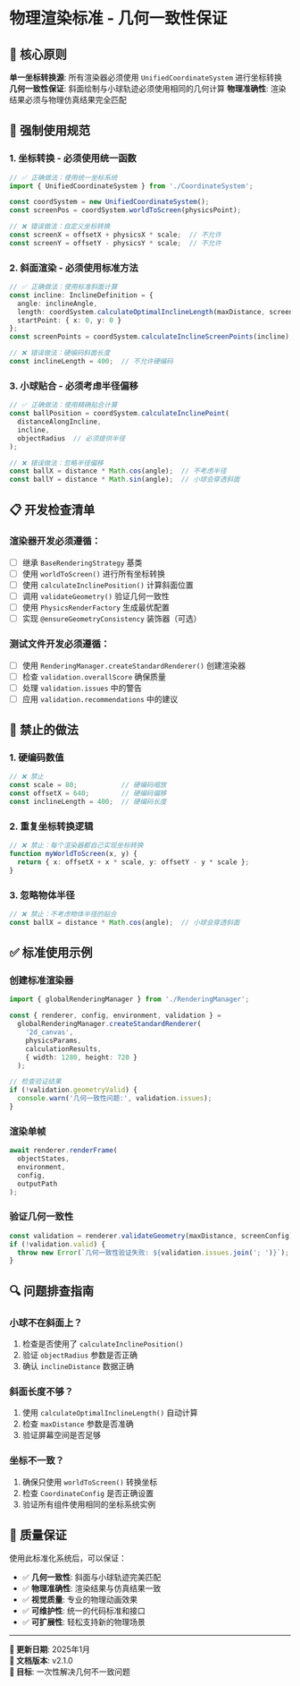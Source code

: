 # 物理渲染标准 - 几何一致性保证

## 🎯 核心原则

**单一坐标转换源**: 所有渲染器必须使用 `UnifiedCoordinateSystem` 进行坐标转换
**几何一致性保证**: 斜面绘制与小球轨迹必须使用相同的几何计算
**物理准确性**: 渲染结果必须与物理仿真结果完全匹配

## 🔧 强制使用规范

### 1. **坐标转换 - 必须使用统一函数**

```typescript
// ✅ 正确做法：使用统一坐标系统
import { UnifiedCoordinateSystem } from './CoordinateSystem';

const coordSystem = new UnifiedCoordinateSystem();
const screenPos = coordSystem.worldToScreen(physicsPoint);

// ❌ 错误做法：自定义坐标转换
const screenX = offsetX + physicsX * scale;  // 不允许
const screenY = offsetY - physicsY * scale;  // 不允许
```

### 2. **斜面渲染 - 必须使用标准方法**

```typescript
// ✅ 正确做法：使用标准斜面计算
const incline: InclineDefinition = {
  angle: inclineAngle,
  length: coordSystem.calculateOptimalInclineLength(maxDistance, screenWidth),
  startPoint: { x: 0, y: 0 }
};
const screenPoints = coordSystem.calculateInclineScreenPoints(incline);

// ❌ 错误做法：硬编码斜面长度
const inclineLength = 400;  // 不允许硬编码
```

### 3. **小球贴合 - 必须考虑半径偏移**

```typescript
// ✅ 正确做法：使用精确贴合计算
const ballPosition = coordSystem.calculateInclinePoint(
  distanceAlongIncline,
  incline,
  objectRadius  // 必须提供半径
);

// ❌ 错误做法：忽略半径偏移
const ballX = distance * Math.cos(angle);  // 不考虑半径
const ballY = distance * Math.sin(angle);  // 小球会穿透斜面
```

## 📋 开发检查清单

### 渲染器开发必须遵循：

- [ ] 继承 `BaseRenderingStrategy` 基类
- [ ] 使用 `worldToScreen()` 进行所有坐标转换
- [ ] 使用 `calculateInclinePosition()` 计算斜面位置
- [ ] 调用 `validateGeometry()` 验证几何一致性
- [ ] 使用 `PhysicsRenderFactory` 生成最优配置
- [ ] 实现 `@ensureGeometryConsistency` 装饰器（可选）

### 测试文件开发必须遵循：

- [ ] 使用 `RenderingManager.createStandardRenderer()` 创建渲染器
- [ ] 检查 `validation.overallScore` 确保质量
- [ ] 处理 `validation.issues` 中的警告
- [ ] 应用 `validation.recommendations` 中的建议

## 🚫 禁止的做法

### 1. **硬编码数值**
```typescript
// ❌ 禁止
const scale = 80;           // 硬编码缩放
const offsetX = 640;        // 硬编码偏移
const inclineLength = 400;  // 硬编码长度
```

### 2. **重复坐标转换逻辑**
```typescript
// ❌ 禁止：每个渲染器都自己实现坐标转换
function myWorldToScreen(x, y) {
  return { x: offsetX + x * scale, y: offsetY - y * scale };
}
```

### 3. **忽略物体半径**
```typescript
// ❌ 禁止：不考虑物体半径的贴合
const ballX = distance * Math.cos(angle);  // 小球会穿透斜面
```

## ✅ 标准使用示例

### 创建标准渲染器
```typescript
import { globalRenderingManager } from './RenderingManager';

const { renderer, config, environment, validation } = 
  globalRenderingManager.createStandardRenderer(
    '2d_canvas',
    physicsParams,
    calculationResults,
    { width: 1280, height: 720 }
  );

// 检查验证结果
if (!validation.geometryValid) {
  console.warn('几何一致性问题:', validation.issues);
}
```

### 渲染单帧
```typescript
await renderer.renderFrame(
  objectStates,
  environment,
  config,
  outputPath
);
```

### 验证几何一致性
```typescript
const validation = renderer.validateGeometry(maxDistance, screenConfig);
if (!validation.valid) {
  throw new Error(`几何一致性验证失败: ${validation.issues.join('; ')}`);
}
```

## 🔍 问题排查指南

### 小球不在斜面上？
1. 检查是否使用了 `calculateInclinePosition()`
2. 验证 `objectRadius` 参数是否正确
3. 确认 `inclineDistance` 数据正确

### 斜面长度不够？
1. 使用 `calculateOptimalInclineLength()` 自动计算
2. 检查 `maxDistance` 参数是否准确
3. 验证屏幕空间是否足够

### 坐标不一致？
1. 确保只使用 `worldToScreen()` 转换坐标
2. 检查 `CoordinateConfig` 是否正确设置
3. 验证所有组件使用相同的坐标系统实例

## 🎯 质量保证

使用此标准化系统后，可以保证：

- ✅ **几何一致性**: 斜面与小球轨迹完美匹配
- ✅ **物理准确性**: 渲染结果与仿真结果一致
- ✅ **视觉质量**: 专业的物理动画效果
- ✅ **可维护性**: 统一的代码标准和接口
- ✅ **可扩展性**: 轻松支持新的物理场景

---

**📅 更新日期**: 2025年1月  
**📝 文档版本**: v2.1.0  
**🎯 目标**: 一次性解决几何不一致问题

